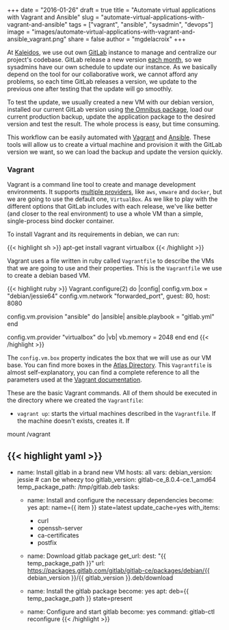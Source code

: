 +++
date = "2016-01-26"
draft = true
title = "Automate virtual applications with Vagrant and Ansible"
slug = "automate-virtual-applications-with-vagrant-and-ansible"
tags = ["vagrant", "ansible", "sysadmin", "devops"]
image = "images/automate-virtual-applications-with-vagrant-and-ansible_vagrant.png"
share = false
author = "mgdelacroix"
+++

At [Kaleidos](http://kaleidos.net), we use out own [GitLab](https://about.gitlab.com/) instance to manage and centralize
our project's codebase. GitLab release a new version
[each month](https://about.gitlab.com/2015/12/17/gitlab-release-process/), so we sysadmins have our own schedule to
update our instance. As we basically depend on the tool for our collaborative work, we cannot afford any problems, so
each time GitLab releases a version, we update to the previous one after testing that the update will go smoothly.

To test the update, we usually created a new VM with our debian version, installed our current GitLab version using
[the Omnibus package](https://about.gitlab.com/downloads/), load our current production backup, update the application
package to the desired version and test the result. The whole process is easy, but time consuming.

This workflow can be easily automated with [Vagrant](https://www.vagrantup.com/) and
[Ansible](http://www.ansible.com/). These tools will allow us to create a virtual machine and provision it with the
GitLab version we want, so we can load the backup and update the version quickly.

### Vagrant

Vagrant is a command line tool to create and manage development environments. It supports
[multiple providers](https://www.vagrantup.com/docs/getting-started/providers.html), like `aws`, `vmware` and `docker`,
but we are going to use the default one, `VirtualBox`. As we like to play with the different options that GitLab
includes with each release, we've like better (and closer to the real environment) to use a whole VM than a simple,
single-process bind docker container.

To install Vagrant and its requirements in debian, we can run:

{{< highlight sh >}}
apt-get install vagrant virtualbox
{{< /highlight >}}

Vagrant uses a file written in ruby called `Vagrantfile` to describe the VMs that we are going to use and their
properties. This is the `Vagrantfile` we use to create a debian based VM.

{{< highlight ruby >}}
Vagrant.configure(2) do |config|
  config.vm.box = "debian/jessie64"
  config.vm.network "forwarded_port", guest: 80, host: 8080

  config.vm.provision "ansible" do |ansible|
    ansible.playbook = "gitlab.yml"
  end

  config.vm.provider "virtualbox" do |vb|
    vb.memory = 2048
  end
end
{{< /highlight >}}

The `config.vm.box` property indicates the box that we will use as our VM base. You can find more boxes in the
[Atlas Directory](https://atlas.hashicorp.com/boxes/search). This `Vagrantfile` is almost self-explanatory, you can find
a complete reference to all the parameters used at the
[Vagrant documentation](https://www.vagrantup.com/docs/vagrantfile/).

These are the basic Vagrant commands. All of them should be executed in the directory where we created the `Vagrantfile`:

- `vagrant up`: starts the virtual machines described in the `Vagrantfile`. If the machine doesn't exists, creates
  it. If

mount /vagrant

{{< highlight yaml >}}
---
- name: Install gitlab in a brand new VM
  hosts: all
  vars:
    debian_version: jessie  # can be wheezy too
    gitlab_version: gitlab-ce_8.0.4-ce.1_amd64
    temp_package_path: /tmp/gitlab.deb
  tasks:
    - name: Install and configure the necessary dependencies
      become: yes
      apt: name={{ item }} state=latest update_cache=yes
      with_items:
        - curl
        - openssh-server
        - ca-certificates
        - postfix

    - name: Download gitlab package
      get_url:
        dest: "{{ temp_package_path }}"
        url: https://packages.gitlab.com/gitlab/gitlab-ce/packages/debian/{{ debian_version }}/{{ gitlab_version }}.deb/download

    - name: Install the gitlab package
      become: yes
      apt: deb={{ temp_package_path }} state=present

    - name: Configure and start gitlab
      become: yes
      command: gitlab-ctl reconfigure
{{< /highlight >}}
